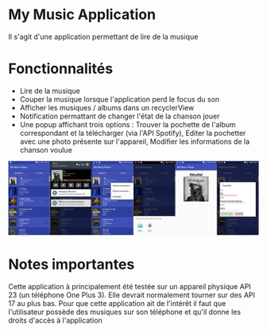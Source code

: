 # My Music Application
Il s'agit d'une application permettant de lire de la musique


# Fonctionnalités
- Lire de la musique
- Couper la musique lorsque l'application perd le focus du son
- Afficher les musiques / albums dans un recyclerView
- Notification permattant de changer l'état de la chanson jouer
- Une popup affichant trois options : Trouver la pochette de l'album correspondant et la télécharger (via l'API Spotify), Editer la pochetter avec une photo présente sur l'appareil, Modifier les informations de la chanson voulue

![alt tag](https://raw.githubusercontent.com/ChrisMichelGit/INF4042_michel_depaillat/master/Illustration.png)

# Notes importantes
Cette application à principalement été testée sur un appareil physique API 23 (un téléphone One Plus 3). Elle devrait normalement tourner sur des API 17 au plus bas.
Pour que cette application ait de l'intérêt il faut que l'utilisateur possède des musiques sur son téléphone et qu'il donne les droits d'accès à l'application
